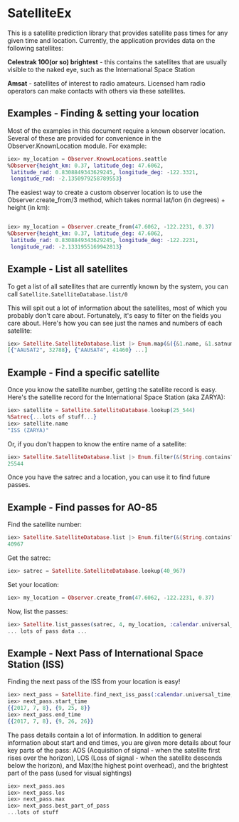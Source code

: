 # SatelliteEx

This is a satellite prediction library that provides satellite pass times for any given time and location. Currently, the application provides data on the following satellites:

**Celestrak 100(or so) brightest** - this contains the satellites that are usually visible to the naked eye, such as the International Space Station

**Amsat** - satellites of interest to radio amateurs. Licensed ham radio operators can make contacts with others via these satellites.

## Examples - Finding & setting your location

Most of the examples in this document require a known observer location. Several of these are provided for convenience in the Observer.KnownLocation module. For example:

```elixir
iex> my_location = Observer.KnownLocations.seattle
%Observer{height_km: 0.37, latitude_deg: 47.6062,
 latitude_rad: 0.8308849343629245, longitude_deg: -122.3321,
 longitude_rad: -2.1350979258789553}
 ```

The easiest way to create a custom observer location is to use the Observer.create_from/3 method, which takes normal lat/lon (in degrees) + height (in km):

```elixir

iex> my_location = Observer.create_from(47.6062, -122.2231, 0.37)
%Observer{height_km: 0.37, latitude_deg: 47.6062,
 latitude_rad: 0.8308849343629245, longitude_deg: -122.2231,
 longitude_rad: -2.1331955169942813}
 ```

## Example - List all satellites

To get a list of all satellites that are currently known by the system, you can call `Satellite.SatelliteDatabase.list/0`

This will spit out a lot of information about the satellites, most of which you probably don't care about. Fortunately, it's easy to filter on the fields you care about. Here's how you can see just the names and numbers of each satellite:

```elixir
iex> Satellite.SatelliteDatabase.list |> Enum.map(&({&1.name, &1.satnum})) |> Enum.sort
[{"AAUSAT2", 32788}, {"AAUSAT4", 41460} ...]
```

## Example - Find a specific satellite

Once you know the satellite number, getting the satellite record is easy. Here's the satellite record for the International Space Station (aka ZARYA):

```elixir
iex> satellite = Satellite.SatelliteDatabase.lookup(25_544)
%Satrec{...lots of stuff...}
iex> satellite.name
"ISS (ZARYA)"
```

Or, if you don't happen to know the entire name of a satellite:

```elixir
iex> Satellite.SatelliteDatabase.list |> Enum.filter(&(String.contains?(&1.name, "ISS"))) |> Enum.at(0) |> Map.fetch!(:satnum)
25544
```

Once you have the satrec and a location, you can use it to find future passes.

## Example - Find passes for AO-85

Find the satellite number:

```elixir
iex> Satellite.SatelliteDatabase.list |> Enum.filter(&(String.contains?(&1.name, "AO-85"))) |> Enum.at(0) |> Map.fetch!(:satnum)
40967
```

Get the satrec:

```elixir
iex> satrec = Satellite.SatelliteDatabase.lookup(40_967)
```

Set your location:

```elixir
iex> my_location = Observer.create_from(47.6062, -122.2231, 0.37)
```

Now, list the passes:

```elixir
iex> Satellite.list_passes(satrec, 4, my_location, :calendar.universal_time)
... lots of pass data ...
```

## Example - Next Pass of International Space Station (ISS)

Finding the next pass of the ISS from your location is easy!

```elixir
iex> next_pass = Satellite.find_next_iss_pass(:calendar.universal_time, Observer.KnownLocations.seattle)
iex> next_pass.start_time
{{2017, 7, 8}, {9, 25, 8}}
iex> next_pass.end_time
{{2017, 7, 8}, {9, 26, 26}}
```

The pass details contain a lot of information. In addition to general information about start and end times, you are given more details about four key parts of the pass: AOS (Acquisition of signal - when the satellite first rises over the horizon), LOS (Loss of signal - when the satellite descends below the horizon), and Max(the highest point overhead), and the brightest part of the pass (used for visual sightings)

```elixir
iex> next_pass.aos
iex> next_pass.los
iex> next_pass.max
iex> next_pass.best_part_of_pass
...lots of stuff
```
